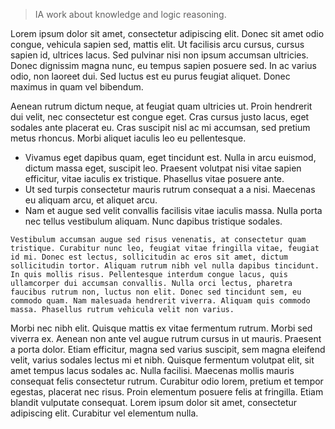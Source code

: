 > IA work about knowledge and logic reasoning.

Lorem ipsum dolor sit amet, consectetur adipiscing elit. Donec sit amet odio congue, vehicula sapien sed, mattis elit. Ut facilisis arcu cursus, cursus sapien id, ultrices lacus. Sed pulvinar nisi non ipsum accumsan ultricies. Donec dignissim magna nunc, eu tempus sapien posuere sed. In ac varius odio, non laoreet dui. Sed luctus est eu purus feugiat aliquet. Donec maximus in quam vel bibendum.

Aenean rutrum dictum neque, at feugiat quam ultricies ut. Proin hendrerit dui velit, nec consectetur est congue eget. Cras cursus justo lacus, eget sodales ante placerat eu. Cras suscipit nisl ac mi accumsan, sed pretium metus rhoncus. Morbi aliquet iaculis leo eu pellentesque.

- Vivamus eget dapibus quam, eget tincidunt est. Nulla in arcu euismod, dictum massa eget, suscipit leo. Praesent volutpat nisi vitae sapien efficitur, vitae iaculis ex tristique. Phasellus vitae posuere ante.
- Ut sed turpis consectetur mauris rutrum consequat a a nisi. Maecenas eu aliquam arcu, et aliquet arcu.
- Nam et augue sed velit convallis facilisis vitae iaculis massa. Nulla porta nec tellus vestibulum aliquam. Nunc dapibus tristique sodales.

```
Vestibulum accumsan augue sed risus venenatis, at consectetur quam tristique. Curabitur nunc leo, feugiat vitae fringilla vitae, feugiat id mi. Donec est lectus, sollicitudin ac eros sit amet, dictum sollicitudin tortor. Aliquam rutrum nibh vel nulla dapibus tincidunt. In quis mollis risus. Pellentesque interdum congue lacus, quis ullamcorper dui accumsan convallis. Nulla orci lectus, pharetra faucibus rutrum non, luctus non elit. Donec sed tincidunt sem, eu commodo quam. Nam malesuada hendrerit viverra. Aliquam quis commodo massa. Phasellus rutrum vehicula velit non varius.
```

Morbi nec nibh elit. Quisque mattis ex vitae fermentum rutrum. Morbi sed viverra ex. Aenean non ante vel augue rutrum cursus in ut mauris. Praesent a porta dolor. Etiam efficitur, magna sed varius suscipit, sem magna eleifend velit, varius sodales lectus mi et nibh. Quisque fermentum volutpat elit, sit amet tempus lacus sodales ac. Nulla facilisi. Maecenas mollis mauris consequat felis consectetur rutrum. Curabitur odio lorem, pretium et tempor egestas, placerat nec risus. Proin elementum posuere felis at fringilla. Etiam blandit vulputate consequat. Lorem ipsum dolor sit amet, consectetur adipiscing elit. Curabitur vel elementum nulla.
